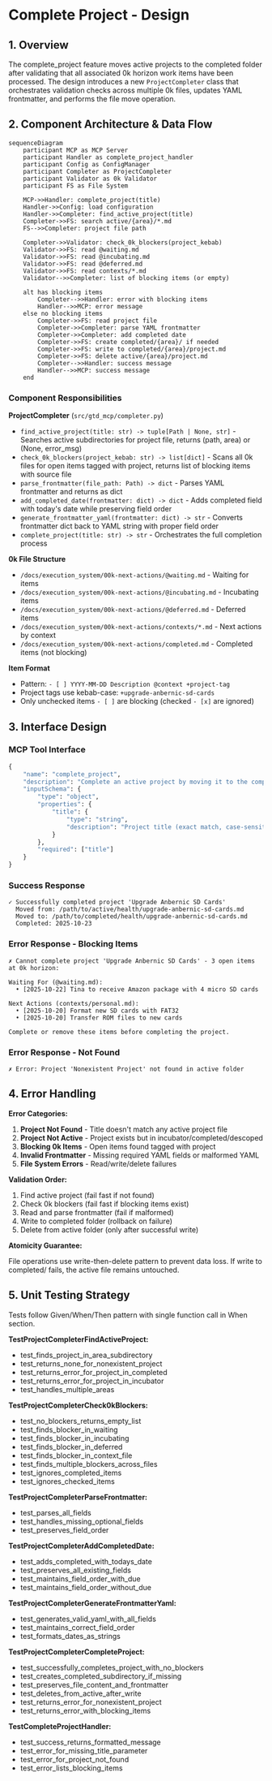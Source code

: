 # Complete Project - Design

## 1. Overview

The complete_project feature moves active projects to the completed folder after validating that all associated 0k horizon work items have been processed. The design introduces a new `ProjectCompleter` class that orchestrates validation checks across multiple 0k files, updates YAML frontmatter, and performs the file move operation.

## 2. Component Architecture & Data Flow

```mermaid
sequenceDiagram
    participant MCP as MCP Server
    participant Handler as complete_project_handler
    participant Config as ConfigManager
    participant Completer as ProjectCompleter
    participant Validator as 0k Validator
    participant FS as File System

    MCP->>Handler: complete_project(title)
    Handler->>Config: load configuration
    Handler->>Completer: find_active_project(title)
    Completer->>FS: search active/{area}/*.md
    FS-->>Completer: project file path

    Completer->>Validator: check_0k_blockers(project_kebab)
    Validator->>FS: read @waiting.md
    Validator->>FS: read @incubating.md
    Validator->>FS: read @deferred.md
    Validator->>FS: read contexts/*.md
    Validator-->>Completer: list of blocking items (or empty)

    alt has blocking items
        Completer-->>Handler: error with blocking items
        Handler-->>MCP: error message
    else no blocking items
        Completer->>FS: read project file
        Completer->>Completer: parse YAML frontmatter
        Completer->>Completer: add completed date
        Completer->>FS: create completed/{area}/ if needed
        Completer->>FS: write to completed/{area}/project.md
        Completer->>FS: delete active/{area}/project.md
        Completer-->>Handler: success message
        Handler-->>MCP: success message
    end
```

### Component Responsibilities

**ProjectCompleter** (`src/gtd_mcp/completer.py`)
- `find_active_project(title: str) -> tuple[Path | None, str]` - Searches active subdirectories for project file, returns (path, area) or (None, error_msg)
- `check_0k_blockers(project_kebab: str) -> list[dict]` - Scans all 0k files for open items tagged with project, returns list of blocking items with source file
- `parse_frontmatter(file_path: Path) -> dict` - Parses YAML frontmatter and returns as dict
- `add_completed_date(frontmatter: dict) -> dict` - Adds completed field with today's date while preserving field order
- `generate_frontmatter_yaml(frontmatter: dict) -> str` - Converts frontmatter dict back to YAML string with proper field order
- `complete_project(title: str) -> str` - Orchestrates the full completion process

**0k File Structure**
- `/docs/execution_system/00k-next-actions/@waiting.md` - Waiting for items
- `/docs/execution_system/00k-next-actions/@incubating.md` - Incubating items
- `/docs/execution_system/00k-next-actions/@deferred.md` - Deferred items
- `/docs/execution_system/00k-next-actions/contexts/*.md` - Next actions by context
- `/docs/execution_system/00k-next-actions/completed.md` - Completed items (not blocking)

**Item Format**
- Pattern: `- [ ] YYYY-MM-DD Description @context +project-tag`
- Project tags use kebab-case: `+upgrade-anbernic-sd-cards`
- Only unchecked items `- [ ]` are blocking (checked `- [x]` are ignored)

## 3. Interface Design

### MCP Tool Interface

```python
{
    "name": "complete_project",
    "description": "Complete an active project by moving it to the completed folder after validating all 0k work is done",
    "inputSchema": {
        "type": "object",
        "properties": {
            "title": {
                "type": "string",
                "description": "Project title (exact match, case-sensitive)"
            }
        },
        "required": ["title"]
    }
}
```

### Success Response
```
✓ Successfully completed project 'Upgrade Anbernic SD Cards'
  Moved from: /path/to/active/health/upgrade-anbernic-sd-cards.md
  Moved to: /path/to/completed/health/upgrade-anbernic-sd-cards.md
  Completed: 2025-10-23
```

### Error Response - Blocking Items
```
✗ Cannot complete project 'Upgrade Anbernic SD Cards' - 3 open items at 0k horizon:

Waiting For (@waiting.md):
  • [2025-10-22] Tina to receive Amazon package with 4 micro SD cards

Next Actions (contexts/personal.md):
  • [2025-10-20] Format new SD cards with FAT32
  • [2025-10-20] Transfer ROM files to new cards

Complete or remove these items before completing the project.
```

### Error Response - Not Found
```
✗ Error: Project 'Nonexistent Project' not found in active folder
```

## 4. Error Handling

**Error Categories:**

1. **Project Not Found** - Title doesn't match any active project file
2. **Project Not Active** - Project exists but in incubator/completed/descoped
3. **Blocking 0k Items** - Open items found tagged with project
4. **Invalid Frontmatter** - Missing required YAML fields or malformed YAML
5. **File System Errors** - Read/write/delete failures

**Validation Order:**

1. Find active project (fail fast if not found)
2. Check 0k blockers (fail fast if blocking items exist)
3. Read and parse frontmatter (fail if malformed)
4. Write to completed folder (rollback on failure)
5. Delete from active folder (only after successful write)

**Atomicity Guarantee:**

File operations use write-then-delete pattern to prevent data loss. If write to completed/ fails, the active file remains untouched.

## 5. Unit Testing Strategy

Tests follow Given/When/Then pattern with single function call in When section.

**TestProjectCompleterFindActiveProject:**
- test_finds_project_in_area_subdirectory
- test_returns_none_for_nonexistent_project
- test_returns_error_for_project_in_completed
- test_returns_error_for_project_in_incubator
- test_handles_multiple_areas

**TestProjectCompleterCheck0kBlockers:**
- test_no_blockers_returns_empty_list
- test_finds_blocker_in_waiting
- test_finds_blocker_in_incubating
- test_finds_blocker_in_deferred
- test_finds_blocker_in_context_file
- test_finds_multiple_blockers_across_files
- test_ignores_completed_items
- test_ignores_checked_items

**TestProjectCompleterParseFrontmatter:**
- test_parses_all_fields
- test_handles_missing_optional_fields
- test_preserves_field_order

**TestProjectCompleterAddCompletedDate:**
- test_adds_completed_with_todays_date
- test_preserves_all_existing_fields
- test_maintains_field_order_with_due
- test_maintains_field_order_without_due

**TestProjectCompleterGenerateFrontmatterYaml:**
- test_generates_valid_yaml_with_all_fields
- test_maintains_correct_field_order
- test_formats_dates_as_strings

**TestProjectCompleterCompleteProject:**
- test_successfully_completes_project_with_no_blockers
- test_creates_completed_subdirectory_if_missing
- test_preserves_file_content_and_frontmatter
- test_deletes_from_active_after_write
- test_returns_error_for_nonexistent_project
- test_returns_error_with_blocking_items

**TestCompleteProjectHandler:**
- test_success_returns_formatted_message
- test_error_for_missing_title_parameter
- test_error_for_project_not_found
- test_error_lists_blocking_items
